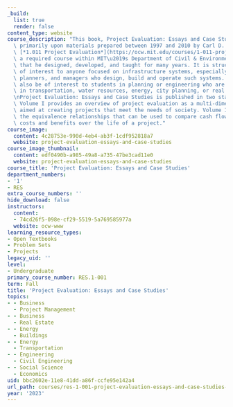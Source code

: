 ```yaml
---
_build:
  list: true
  render: false
content_type: website
course_description: "This book, Project Evaluation: Essays and Case Studies, is based\
  \ primarily upon materials prepared between 1997 and 2010 by Carl D. Martland for\
  \ [*1.011 Project Evaluation*](https://ocw.mit.edu/courses/1-011-project-evaluation-spring-2011/),\
  \ a required course within MIT\u2019s Department of Civil & Environmental Engineering\
  \ that he designed, developed, and taught for many years. It is structured to be\
  \ of interest to anyone focused on infrastructure systems, especially engineers,\
  \ planners, and managers who design, build and operate such systems. The book may\
  \ also be of interest to students in planning or engineering who are interested\
  \ in transportation, water resources, energy, city planning, or real estate development.\n\
  \nProject Evaluation: Essays and Case Studies is published in two stand-alone volumes.\
  \ Volume I provides an overview of project evaluation as a multi-dimensional process\
  \ aimed at creating projects that meet the needs of society. Volume II examines\
  \ the equivalence relationships that can be used to compare cash flows or economic\
  \ costs and benefits over the life of a project."
course_image:
  content: 4c28753e-990d-4eb4-ab3f-1cdf952818a7
  website: project-evaluation-essays-and-case-studies
course_image_thumbnail:
  content: edf0490b-a985-49a8-a735-47be3cad11e0
  website: project-evaluation-essays-and-case-studies
course_title: 'Project Evaluation: Essays and Case Studies'
department_numbers:
- '1'
- RES
extra_course_numbers: ''
hide_download: false
instructors:
  content:
  - 74cd26f5-098e-cf29-5519-5a769585977a
  website: ocw-www
learning_resource_types:
- Open Textbooks
- Problem Sets
- Projects
legacy_uid: ''
level:
- Undergraduate
primary_course_number: RES.1-001
term: Fall
title: 'Project Evaluation: Essays and Case Studies'
topics:
- - Business
  - Project Management
- - Business
  - Real Estate
- - Energy
  - Buildings
- - Energy
  - Transportation
- - Engineering
  - Civil Engineering
- - Social Science
  - Economics
uid: bbc2602e-11e8-41dd-a86f-ccfe95e142a4
url_path: courses/res-1-001-project-evaluation-essays-and-case-studies-fall-2023
year: '2023'
---
```

